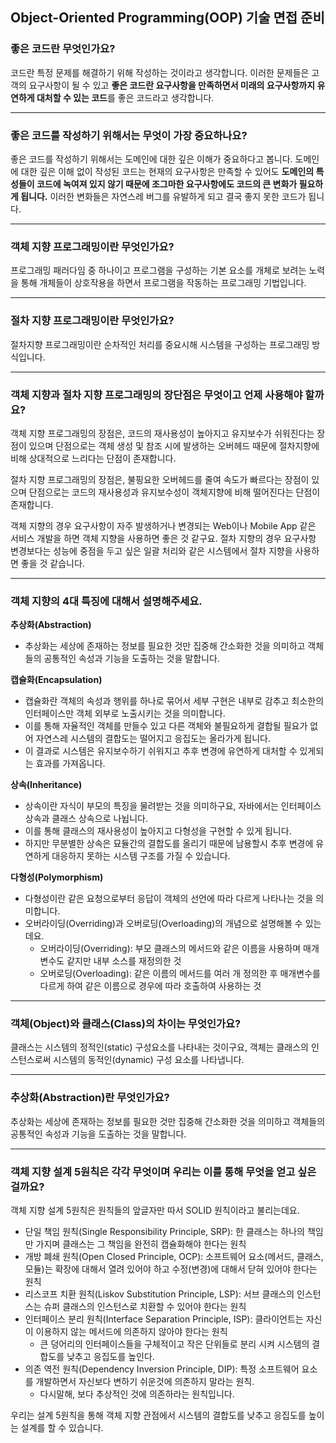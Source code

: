 ## Object-Oriented Programming(OOP) 기술 면접 준비

### 좋은 코드란 무엇인가요?

코드란 특정 문제를 해결하기 위해 작성하는 것이라고 생각합니다. 이러한 문제들은 고객의 요구사항이 될 수 있고
<b>좋은 코드란 요구사항을 만족하면서 미래의 요구사항까지 유연하게 대처할 수 있는 코드</b>를 좋은 코드라고 생각합니다.

---
### 좋은 코드를 작성하기 위해서는 무엇이 가장 중요하나요?

좋은 코드를 작성하기 위해서는 도메인에 대한 깊은 이해가 중요하다고 봅니다. 도메인에 대한 깊은 이해 없이 작성된 코드는 현재의 요구사항은 만족할 수 있어도
<b>도메인의 특성들이 코드에 녹여져 있지 않기 때문에 조그마한 요구사항에도 코드의 큰 변화가 필요하게 됩니다.</b>
이러한 변화들은 자연스레 버그를 유발하게 되고 결국 좋지 못한 코드가 됩니다.

---
### 객체 지향 프로그래밍이란 무엇인가요?

프로그래밍 패러다임 중 하나이고 프로그램을 구성하는 기본 요소를 개체로 보려는 노력을 통해 개체들이 상호작용을 하면서 프로그램을 작동하는 프로그래밍 기법입니다.

---
### 절차 지향 프로그래밍이란 무엇인가요?

절차지향 프로그래밍이란 순차적인 처리를 중요시해 시스템을 구성하는 프로그래밍 방식입니다.

---
### 객체 지향과 절차 지향 프로그래밍의 장단점은 무엇이고 언제 사용해야 할까요?

객체 지향 프로그래밍의 장점은, 코드의 재사용성이 높아지고 유지보수가 쉬워진다는 장점이 있으며 단점으로는 객체 생성 및 참조 시에 발생하는 오버헤드 때문에 절차지향에 비해
상대적으로 느리다는 단점이 존재합니다.

절차 지향 프로그래밍의 장점은, 불핑요한 오버헤드를 줄여 속도가 빠르다는 장점이 있으며 단점으로는 코드의 재사용성과 유지보수성이 객체지향에 비해 떨어진다는 단점이 존재합니다.

객체 지향의 경우 요구사항이 자주 발생하거나 변경되는 Web이나 Mobile App 같은 서비스 개발을 하면 객체 지향을 사용하면 좋은 것 같구요.
절차 지향의 경우 요구사항 변경보다는 성능에 중점을 두고 싶은 일괄 처리와 같은 시스템에서 절차 지향을 사용하면 좋을 것 같습니다. 

---
### 객체 지향의 4대 특징에 대해서 설명해주세요.

<strong>추상화(Abstraction)</strong>
+ 추상화는 세상에 존재하는 정보를 필요한 것만 집중해 간소화한 것을 의미하고 객체들의 공통적인 속성과 기능을 도출하는 것을 말합니다.

<strong>캡슐화(Encapsulation)</strong>
+ 캡슐화란 객체의 속성과 행위를 하나로 묶어서 세부 구현은 내부로 감추고 최소한의 인터페이스만 객체 외부로 노출시키는 것을 의미합니다.
+ 이를 통해 자율적인 객체를 만들수 있고 다른 객체와 불필요하게 결합될 필요가 없어 자연스레 시스템의 결합도는 떨어지고 응집도는 올라가게 됩니다.
+ 이 결과로 시스템은 유지보수하기 쉬워지고 추후 변경에 유연하게 대처할 수 있게되는 효과를 가져옵니다.

<strong>상속(Inheritance)</strong>
+ 상속이란 자식이 부모의 특징을 물려받는 것을 의미하구요, 자바에서는 인터페이스 상속과 클래스 상속으로 나뉩니다.
+ 이를 통해 클래스의 재사용성이 높아지고 다형성을 구현할 수 있게 됩니다.
+ 하지만 무분별한 상속은 묘듈간의 결합도를 올리기 때문에 남용할시 추후 변경에 유연하게 대응하지 못하는 시스템 구조를 가질 수 있습니다.

<strong>다형성(Polymorphism)</strong>
+ 다형성이란 같은 요청으로부터 응답이 객체의 선언에 따라 다르게 나타나는 것을 의미합니다.
+ 오버라이딩(Overriding)과 오버로딩(Overloading)의 개념으로 설명해볼 수 있는데요.
  + 오버라이딩(Overriding): 부모 클래스의 메서드와 같은 이름을 사용하며 매개변수도 같지만 내부 소스를 재정의한 것
  + 오버로딩(Overloading): 같은 이름의 메서드를 여러 개 정의한 후 매개변수를 다르게 하여 같은 이름으로 경우에 따라 호출하여 사용하는 것

---
### 객체(Object)와 클래스(Class)의 차이는 무엇인가요?

클래스는 시스템의 정적인(static) 구성요소를 나타내는 것이구요, 객체는 클래스의 인스턴스로써 시스템의 동적인(dynamic) 구성 요소를 나타냅니다.

---
### 추상화(Abstraction)란 무엇인가요?

추상화는 세상에 존재하는 정보를 필요한 것만 집중해 간소화한 것을 의미하고 객체들의 공통적인 속성과 기능을 도출하는 것을 말합니다.

---
### 객체 지향 설계 5원칙은 각각 무엇이며 우리는 이를 통해 무엇을 얻고 싶은 걸까요?

객체 지향 설계 5원칙은 원칙들의 앞글자만 따서 SOLID 원칙이라고 불리는데요.

+ 단일 책임 원칙(Single Responsibility Principle, SRP): 한 클래스는 하나의 책임만 가지며 클래스는 그 책임을 완전히 캡슐화해야 한다는 원칙
+ 개방 폐쇄 원칙(Open Closed Principle, OCP): 소프트웨어 요소(메서드, 클래스, 모듈)는 확장에 대해서 열려 있어야 하고 수정(변경)에 대해서 닫혀 있어야 한다는 원칙
+ 리스코프 치환 원칙(Liskov Substitution Principle, LSP): 서브 클래스의 인스턴스는 슈퍼 클래스의 인스턴스로 치환할 수 있어야 한다는 원칙
+ 인터페이스 분리 원칙(Interface Separation Principle, ISP): 클라이언트는 자신이 이용하지 않는 메서드에 의존하지 않아야 한다는 원칙
  + 큰 덩어리의 인터페이스들을 구체적이고 작은 단위들로 분리 시켜 시스템의 결합도를 낮추고 응집도를 높인다.
+ 의존 역전 원칙(Dependency Inversion Principle, DIP): 특정 소프트웨어 요소를 개발하면서 자신보다 변하기 쉬운것에 의존하지 말라는 원칙.
  + 다시말해, 보다 추상적인 것에 의존하라는 원칙입니다.

우리는 설계 5원칙을 통해 객체 지향 관점에서 시스템의 결합도를 낮추고 응집도를 높이는 설계를 할 수 있습니다.
